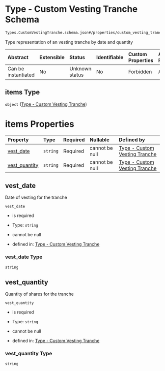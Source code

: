 # Type - Custom Vesting Tranche Schema

```txt
Types.CustomVestingTranche.schema.json#/properties/custom_vesting_tranches/items
```

Type representation of an vesting tranche by date and quantity

| Abstract            | Extensible | Status         | Identifiable | Custom Properties | Additional Properties | Access Restrictions | Defined In                                                                            |
| :------------------ | :--------- | :------------- | :----------- | :---------------- | :-------------------- | :------------------ | :------------------------------------------------------------------------------------ |
| Can be instantiated | No         | Unknown status | No           | Forbidden         | Allowed               | none                | [Vesting.schema.json*](../../schema/types/Vesting.schema.json "open original schema") |

## items Type

`object` ([Type - Custom Vesting Tranche](vesting-1-properties-vesting-type---customvestingtranche-array-type---custom-vesting-tranche.md))

# items Properties

| Property                        | Type     | Required | Nullable       | Defined by                                                                                                                                           |
| :------------------------------ | :------- | :------- | :------------- | :--------------------------------------------------------------------------------------------------------------------------------------------------- |
| [vest_date](#vest_date)         | `string` | Required | cannot be null | [Type - Custom Vesting Tranche](customvestingtranche-properties-vest_date.md "Types.CustomVestingTranche.schema.json#/properties/vest_date")         |
| [vest_quantity](#vest_quantity) | `string` | Required | cannot be null | [Type - Custom Vesting Tranche](customvestingtranche-properties-vest_quantity.md "Types.CustomVestingTranche.schema.json#/properties/vest_quantity") |

## vest_date

Date of vesting for the tranche

`vest_date`

*   is required

*   Type: `string`

*   cannot be null

*   defined in: [Type - Custom Vesting Tranche](customvestingtranche-properties-vest_date.md "Types.CustomVestingTranche.schema.json#/properties/vest_date")

### vest_date Type

`string`

## vest_quantity

Quantity of shares for the tranche

`vest_quantity`

*   is required

*   Type: `string`

*   cannot be null

*   defined in: [Type - Custom Vesting Tranche](customvestingtranche-properties-vest_quantity.md "Types.CustomVestingTranche.schema.json#/properties/vest_quantity")

### vest_quantity Type

`string`
